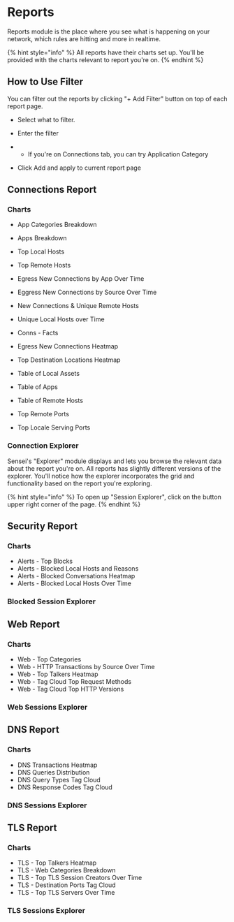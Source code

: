 # Reports

Reports module is the place where you see what is happening on your network, which rules are hitting and more in realtime.

{% hint style="info" %}
All reports  have their charts set up. You'll be provided with the charts relevant to report you're on.
{% endhint %}

## How to Use Filter

You can filter out the reports by clicking "+ Add Filter" button on top of each report page.

* Select what to filter.

* Enter the filter
* * If you're on Connections tab, you can try Application Category

* Click Add and apply to current report page

## Connections Report

### Charts

* App Categories Breakdown
* Apps Breakdown
* Top Local Hosts
* Top Remote Hosts

* Egress New Connections by App Over Time
* Eggress New Connections by Source Over Time
* New Connections & Unique Remote Hosts
* Unique Local Hosts over Time

* Conns - Facts
* Egress New Connections Heatmap
* Top Destination Locations Heatmap
* Table of Local Assets

* Table of Apps
* Table of Remote Hosts
* Top Remote Ports
* Top Locale Serving Ports

### Connection Explorer

Sensei's "Explorer" module displays and lets you browse the relevant data about the report you're on. All reports has slightly different versions of the explorer. You'll notice how the explorer incorporates the grid and functionality based on the report you're exploring.

{% hint style="info" %}
To open up "Session Explorer", click on the button upper right corner of the page. 
{% endhint %}

## Security Report

### Charts

* Alerts - Top Blocks
* Alerts - Blocked Local Hosts and Reasons
* Alerts - Blocked Conversations Heatmap
* Alerts - Blocked Local Hosts Over Time

### Blocked Session Explorer

## Web Report

### Charts

* Web - Top Categories
* Web - HTTP Transactions by Source Over Time
* Web - Top Talkers Heatmap
* Web - Tag Cloud Top Request Methods
* Web - Tag Cloud Top HTTP Versions 

### Web Sessions Explorer

## DNS Report

### Charts

* DNS Transactions Heatmap
* DNS Queries Distribution
* DNS Query Types Tag Cloud
* DNS Response Codes Tag Cloud

### DNS Sessions Explorer

## TLS Report

### Charts

* TLS - Top Talkers Heatmap
* TLS - Web Categories Breakdown
* TLS - Top TLS Session Creators Over Time
* TLS - Destination Ports Tag Cloud
* TLS - Top TLS Servers Over Time

### TLS Sessions Explorer

